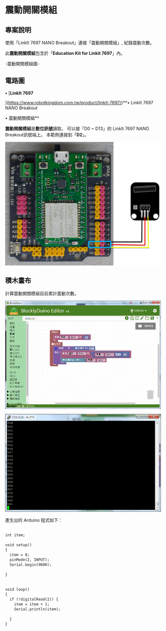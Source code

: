 # 震動開關模組

## 專案說明

使用「LinkIt 7697 NANO Breakout」連接「震動開關模組」, 紀錄震動次數。
  
此**震動開關模組**包含於「**Education Kit for Linkit 7697**」內。
  
-震動開關模組圖-

## 電路圖

**•**	[**LinkIt 7697**
  
](https://www.robotkingdom.com.tw/product/linkit-7697/)**•	LinkIt 7697 NANO Breakout
  
•	震動開關模組**

**震動開關模組**是**數位訊號**讀取， 可以接「D0 ~ D13」的 LinkIt 7697 NANO Breakout訊號端上。 本範例連接到「**D2**」。

![](../.gitbook/assets/linkit7697_vibrationswitch_01.png)

## 積木畫布

計算震動開關模組目前累計震動次數。

![](../.gitbook/assets/linkit7697_vibrationswitch_02.png)

![](../.gitbook/assets/linkit7697_vibrationswitch_03.png)

產生出的 Arduino 程式如下：

```text

int item;

void setup()
{
  item = 0;
  pinMode(2, INPUT);
  Serial.begin(9600);

}


void loop()
{
  if (!digitalRead(2)) {
    item = item + 1;
    Serial.println(item);

  }
}

```

